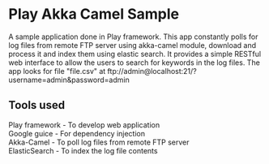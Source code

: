 Play Akka Camel Sample
======================

A sample application done in Play framework. This app constantly polls for log files from remote FTP server using akka-camel module, download and process it and index them using elastic search. It provides a simple RESTful web interface to allow the users to search for keywords in the log files. The app looks for file "file.csv" at ftp://admin@localhost:21/?username=admin&password=admin

Tools used 
-----------

Play framework - To develop web application<br/>
Google guice - For dependency injection<br/>
Akka-Camel - To poll log files from remote FTP server<br/>
ElasticSearch - To index the log file contents<br/>
